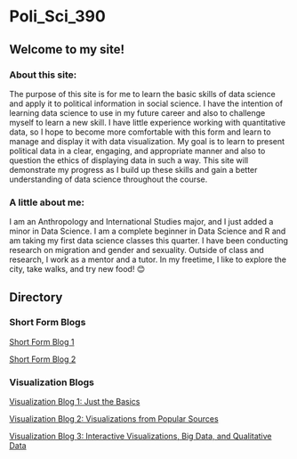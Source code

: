 # Poli_Sci_390

## Welcome to my site!

### About this site:
The purpose of this site is for me to learn the basic skills of data science and apply it to political information in social science. I have the intention of learning data science to use in my future career and also to challenge myself to learn a new skill. I have little experience working with quantitative data, so I hope to become more comfortable with this form and learn to manage and display it with data visualization. My goal is to learn to present political data in a clear, engaging, and appropriate manner and also to question the ethics of displaying data in such a way. This site will demonstrate my progress as I build up these skills and gain a better understanding of data science throughout the course. 

### A little about me:
I am an Anthropology and International Studies major, and I just added a minor in Data Science. I am a complete beginner in Data Science and R and am taking my first data science classes this quarter. I have been conducting research on migration and gender and sexuality. Outside of class and research, I work as a mentor and a tutor. In my freetime, I like to explore the city, take walks, and try new food! 😊 

## Directory
### Short Form Blogs
[Short Form Blog 1](https://github.com/mollyjones2023/Poli_Sci_390/blob/main/SF_Blog1.md)

[Short Form Blog 2](https://github.com/mollyjones2023/Poli_Sci_390/blob/main/SF_Blog2.md)

### Visualization Blogs
[Visualization Blog 1: Just the Basics](https://github.com/mollyjones2023/Poli_Sci_390/blob/main/Visualization_Blog1.md)

[Visualization Blog 2: Visualizations from Popular Sources](https://github.com/mollyjones2023/Poli_Sci_390/blob/main/Visualization_Blog2.md)

[Visualization Blog 3: Interactive Visualizations, Big Data, and Qualitative Data](https://github.com/mollyjones2023/Poli_Sci_390/blob/main/Visualization_Blog3.md)
